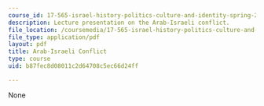 ```yaml
---
course_id: 17-565-israel-history-politics-culture-and-identity-spring-2011
description: Lecture presentation on the Arab-Israeli conflict.
file_location: /coursemedia/17-565-israel-history-politics-culture-and-identity-spring-2011/b87fec8d08011c2d64708c5ec66d24ff_MIT17_565S11_ses6_slides.pdf
file_type: application/pdf
layout: pdf
title: Arab-Israeli Conflict
type: course
uid: b87fec8d08011c2d64708c5ec66d24ff

---
```

None